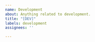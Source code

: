 ```yaml
---
name: Development
about: Anything related to development. 
title: "[DEV]"
labels: development
assignees: ''

---
```

